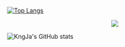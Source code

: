 <!---
- 👋 Hi, I’m @KngJa
- 👀 I’m interested in ...
- 🌱 I’m currently learning ...
- 💞️ I’m looking to collaborate on ...
- 📫 How to reach me ...

KngJa/KngJa is a ✨ special ✨ repository because its `README.md` (this file) appears on your GitHub profile.
You can click the Preview link to take a look at your changes.
--->
[![Top Langs](https://github-readme-stats.vercel.app/api/top-langs/?username=cyzhou&layout=compact)](https://github.com/anuraghazra/github-readme-stats)
<p align="center">
  <a href="https://vercel.com/kngja">  <!--热门语言，可修改-->
    <img src="https://github-readme-stats.vercel.app/api/top-langs/?username=KngJa&layout=compact&langs_count=5&theme=algolia"/>  <!--可修改-->
  </a>
</p>

![KngJa's GitHub stats](https://github-readme-stats.vercel.app/api?username=KngJa&theme=synthwave&show_icons=true&hide=issues,stars)
